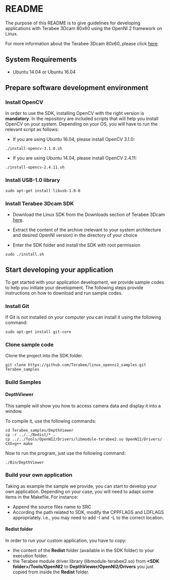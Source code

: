 # README

The purpose of this README is to give guidelines for developing applications with Terabee 3Dcam 80x60 using the OpenNI 2 framework on Linux. 

For more information about the Terabee 3Dcam 80x60, please click [here](https://www.terabee.com/shop/3d-tof-cameras/terabee-3dcam/).

## System Requirements

* Ubuntu 14.04 or Ubuntu 16.04

## Prepare software development environment

### Install OpenCV

In order to use the SDK, installing OpenCV with the right version is **mandatory**. In the repository are included scripts that will help you install OpenCV on your system. Depending on your OS, you will have to run the relevant script as follows:

* If you are using Ubuntu 16.04, please install OpenCV 3.1.0:
```
./install-opencv-3.1.0.sh
```
* If you are using Ubuntu 14.04, please install OpenCV 2.4.11:
```
./install-opencv-2.4.11.sh
```

### Install USB-1.0 library

```
sudo apt-get install libusb-1.0-0
```

### Install Terabee 3Dcam SDK

* Download the Linux SDK from the Downloads section of Terabee 3Dcam [here](https://www.terabee.com/shop/3d-tof-cameras/terabee-3dcam/).

* Extract the content of the archive (relevant to your system architecture and desired OpenNI version) in the directory of your choice

* Enter the SDK folder and install the SDK with root permission
```
sudo ./install.sh
```

## Start developing your application

To get started with your application development, we provide sample codes to help you initiate your development. The following steps provide instructions on how to download and run sample codes. 

### Install Git

If Git is not installed on your computer you can install it using the following command:

```
sudo apt-get install git-core
```

### Clone sample code
Clone the project into the SDK folder.

```
git clone https://github.com/Terabee/linux_openni2_samples.git Terabee_samples
```

### Build Samples
#### DepthViewer

This sample will show you how to access camera data and display it into a window.

To compile it, use the following commands:

```
cd Terabee_samples/DepthViewer
cp -r ../../Redist/* .
cp ../../Tools/OpenNI2/Drivers/libmodule-terabee2.so OpenNI2/Drivers/
CXX=g++ make
```
Now to run the program, just use the following command:
```
./Bin/DepthViewer
```

### Build your own application

Taking as example the sample we provide, you can start to develop your own application. Depending on your case, you will need to adapt some items in the Makefile. For instance:

* Append the source files name to SRC
* According the path related to SDK, modify the CPPFLAGS and LDFLAGS appropriately. i.e., you may need to add -I and -L to the correct location.

#### Redist folder

In order to run your custom application, you have to copy:
* the content of the **Redist** folder (available in the SDK folder) to your execution folder.
* the Terabee module driver library (libmodule-terabee2.so) from **\<SDK folder\>/Tools/OpenNI2** to **DepthViewer/OpenNI2/Drivers** you just copied from inside the **Redist** folder.
